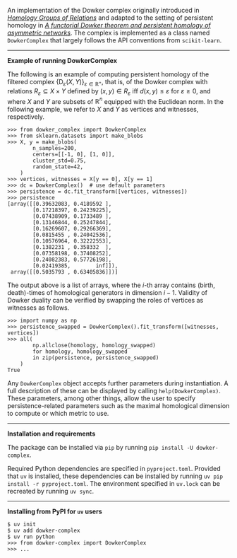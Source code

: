 An implementation of the Dowker complex originally introduced in [<em>Homology Groups of Relations</em>](https://www.jstor.org/stable/1969768) and adapted to the setting of persistent homology in [<em>A functorial Dowker theorem and persistent homology of asymmetric networks</em>](https://link.springer.com/article/10.1007/s41468-018-0020-6).
The complex is implemented as a class named `DowkerComplex` that largely follows the API conventions from `scikit-learn`.

---

__Example of running DowkerComplex__

The following is an example of computing persistent homology of the filtered complex $`\left\{\mathrm{D}_{\varepsilon}(X,Y)\right\}_{\varepsilon\in\mathbb{R}^{+}}`$, that is, of the Dowker complex with relations $`R_{\varepsilon}\subseteq X\times Y`$ defined by $`(x,y)\in R_{\varepsilon}`$ iff $`d(x,y)\leq\varepsilon`$ for $`\varepsilon\geq 0`$, and where $`X`$ and $`Y`$ are subsets of $`\mathbb{R}^{n}`$ equipped with the Euclidean norm.
In the following example, we refer to $`X`$ and $`Y`$ as vertices and witnesses, respectively.

```
>>> from dowker_complex import DowkerComplex
>>> from sklearn.datasets import make_blobs
>>> X, y = make_blobs(
        n_samples=200,
        centers=[[-1, 0], [1, 0]],
        cluster_std=0.75,
        random_state=42,
    )
>>> vertices, witnesses = X[y == 0], X[y == 1]
>>> dc = DowkerComplex()  # use default parameters
>>> persistence = dc.fit_transform([vertices, witnesses])
>>> persistence
[array([[0.39632083, 0.4189592 ],
        [0.17218397, 0.24239225],
        [0.07438909, 0.1733489 ],
        [0.13146844, 0.25247844],
        [0.16269607, 0.29266369],
        [0.0815455 , 0.24042536],
        [0.10576964, 0.32222553],
        [0.1382231 , 0.358332  ],
        [0.07358198, 0.37408252],
        [0.24082383, 0.57726198],
        [0.02419385,        inf]]),
 array([[0.5035793 , 0.63405836]])]
```

The output above is a list of arrays, where the $`i`$-th array contains (birth, death)-times of homological generators in dimension $`i-1`$.
Validity of Dowker duality can be verified by swapping the roles of vertices as witnesses as follows.

```
>>> import numpy as np
>>> persistence_swapped = DowkerComplex().fit_transform([witnesses, vertices])
>>> all(
        np.allclose(homology, homology_swapped)
        for homology, homology_swapped
        in zip(persistence, persistence_swapped)
    )
True
```

Any `DowkerComplex` object accepts further parameters during instantiation.
A full description of these can be displayed by calling `help(DowkerComplex)`.
These parameters, among other things, allow the user to specify persistence-related parameters such as the maximal homological dimension to compute or which metric to use.

---

__Installation and requirements__

The package can be installed via `pip` by running `pip install -U dowker-complex`.

Required Python dependencies are specified in `pyproject.toml`.
Provided that `uv` is installed, these dependencies can be installed by running `uv pip install -r pyproject.toml`.
The environment specified in `uv.lock` can be recreated by running `uv sync`.

---

__Installing from PyPI for `uv` users__

```
$ uv init
$ uv add dowker-complex
$ uv run python
>>> from dowker-complex import DowkerComplex
>>> ...
```
